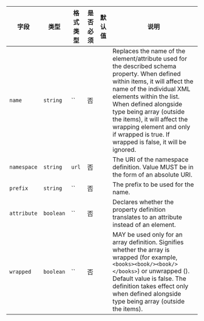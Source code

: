 | 字段 | 类型 | 格式类型 | 是否必须 | 默认值 | 说明 |
|---|---|---|---|---|---|
| `name` | `string` | `` | 否 |  | Replaces the name of the element/attribute used for the described schema property. When defined within items, it will affect the name of the individual XML elements within the list. When defined alongside type being array (outside the items), it will affect the wrapping element and only if wrapped is true. If wrapped is false, it will be ignored. |
| `namespace` | `string` | `url` | 否 |  | The URI of the namespace definition. Value MUST be in the form of an absolute URI. |
| `prefix` | `string` | `` | 否 |  | The prefix to be used for the name. |
| `attribute` | `boolean` | `` | 否 |  | Declares whether the property definition translates to an attribute instead of an element. |
| `wrapped` | `boolean` | `` | 否 |  | MAY be used only for an array definition. Signifies whether the array is wrapped (for example, `<books><book/><book/></books>`) or unwrapped (). Default value is false. The definition takes effect only when defined alongside type being array (outside the items). |

